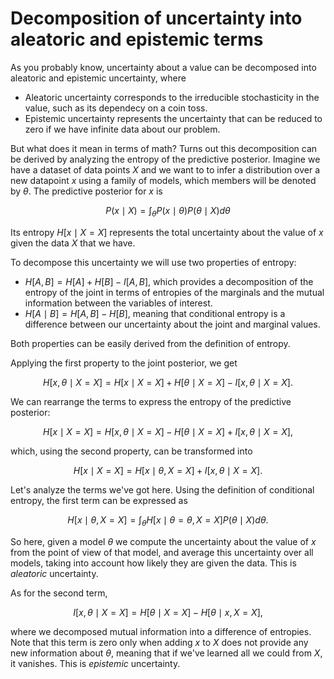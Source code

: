 # Decomposition of uncertainty into aleatoric and epistemic terms

As you probably know, uncertainty about a value can be decomposed into aleatoric and epistemic uncertainty, where
* Aleatoric uncertainty corresponds to the irreducible stochasticity in the value, such as its dependecy on a coin toss.
* Epistemic uncertainty represents the uncertainty that can be reduced to zero if we have infinite data about our problem.

But what does it mean in terms of math? Turns out this decomposition can be derived by analyzing the entropy of the predictive posterior.
Imagine we have a dataset of data points $X$ and we want to to infer a distribution over a new datapoint $x$ using a family of models,
which members will be denoted by $\theta$. The predictive posterior for $x$ is

$$
P(x \mid X) = \int_{\theta} P(x \mid \theta) P(\theta \mid X) d\theta
$$

Its entropy $H[x \mid X = X]$ represents the total uncertainty about the value of $x$ given the data $X$ that we have.

To decompose this uncertainty we will use two properties of entropy:
* $H[A, B] = H[A] + H[B] - I[A, B]$, which provides a decomposition of the entropy of the joint in terms of entropies of the marginals and the mutual information between the variables of interest.
* $H[A \mid B] = H[A, B] - H[B]$, meaning that conditional entropy is a difference between our uncertainty about the joint and marginal values.

Both properties can be easily derived from the definition of entropy.

Applying the first property to the joint posterior, we get

$$
H[x, \theta \mid X=X] = H[x \mid X=X] + H[\theta \mid X=X] - I[x, \theta \mid X=X].
$$

We can rearrange the terms to express the entropy of the predictive posterior:

$$
H[x \mid X=X] = H[x, \theta \mid X=X] - H[\theta \mid X=X] + I[x, \theta \mid X=X],
$$

which, using the second property, can be transformed into

$$H[x \mid X=X] = H[x \mid \theta, X=X] + I[x, \theta \mid X=X].$$

Let's analyze the terms we've got here. Using the definition of conditional entropy, the first term can be expressed as

$$
H[x \mid \theta, X=X] = \int_{\theta} H[x \mid \theta=\theta, X=X] P(\theta \mid X) d\theta.
$$

So here, given a model $\theta$ we compute the uncertainty about the value of $x$ from the point of view of that model, and average this uncertainty over all models, taking into account how likely they are given the data.
This is *aleatoric* uncertainty.

As for the second term,

$$
I[x, \theta \mid X=X] = H[\theta \mid X=X] - H[\theta \mid x, X=X],
$$

where we decomposed mutual information into a difference of entropies. Note that this term is zero only when adding $x$ to $X$ does not provide any new information about $\theta$,
meaning that if we've learned all we could from $X$, it vanishes. This is *epistemic* uncertainty.

